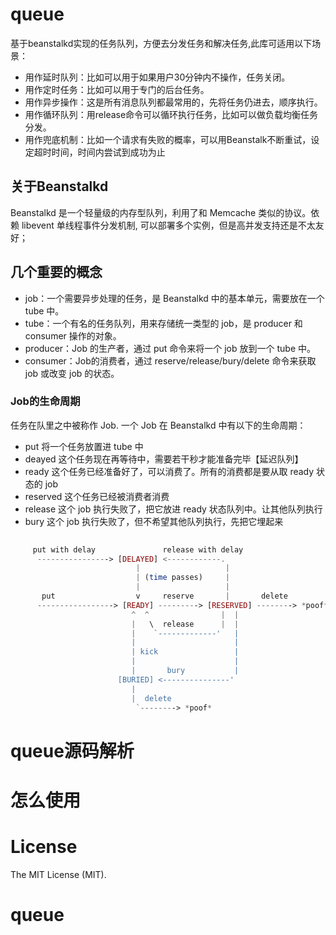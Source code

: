 # queue

基于beanstalkd实现的任务队列，方便去分发任务和解决任务,此库可适用以下场景：

- 用作延时队列：比如可以用于如果用户30分钟内不操作，任务关闭。
- 用作定时任务：比如可以用于专门的后台任务。
- 用作异步操作：这是所有消息队列都最常用的，先将任务仍进去，顺序执行。
- 用作循环队列：用release命令可以循环执行任务，比如可以做负载均衡任务分发。
- 用作兜底机制：比如一个请求有失败的概率，可以用Beanstalk不断重试，设定超时时间，时间内尝试到成功为止

## 关于Beanstalkd
Beanstalkd 是一个轻量级的内存型队列，利用了和 Memcache 类似的协议。依赖 libevent 单线程事件分发机制, 可以部署多个实例，但是高并发支持还是不太友好；

## 几个重要的概念

- job：一个需要异步处理的任务，是 Beanstalkd 中的基本单元，需要放在一个 tube 中。
- tube：一个有名的任务队列，用来存储统一类型的 job，是 producer 和 consumer 操作的对象。
- producer：Job 的生产者，通过 put 命令来将一个 job 放到一个 tube 中。
- consumer：Job的消费者，通过 reserve/release/bury/delete 命令来获取 job 或改变 job 的状态。


### Job的生命周期

任务在队里之中被称作 Job. 一个 Job 在 Beanstalkd 中有以下的生命周期：

- put 将一个任务放置进 tube 中
- deayed 这个任务现在再等待中，需要若干秒才能准备完毕【延迟队列】
- ready 这个任务已经准备好了，可以消费了。所有的消费都是要从取 ready 状态的 job
- reserved 这个任务已经被消费者消费
- release 这个 job 执行失败了，把它放进 ready 状态队列中。让其他队列执行
- bury 这个 job 执行失败了，但不希望其他队列执行，先把它埋起来

```php
    
     put with delay               release with delay
      ----------------> [DELAYED] <------------.
                            |                   |
                            | (time passes)     |
                            |                   |
       put                  v     reserve       |       delete
      -----------------> [READY] ---------> [RESERVED] --------> *poof*
                           ^  ^                |  |
                           |   \  release      |  |
                           |    `-------------'   |
                           |                      |
                           | kick                 |
                           |                      |
                           |       bury           |
                        [BURIED] <---------------'
                           |
                           |  delete
                            `--------> *poof*
```

# queue源码解析


# 怎么使用

# License
The MIT License (MIT).


# queue
